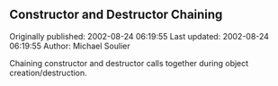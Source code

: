## Constructor and Destructor Chaining 
Originally published: 2002-08-24 06:19:55 
Last updated: 2002-08-24 06:19:55 
Author: Michael Soulier 
 
Chaining constructor and destructor calls together during object creation/destruction.